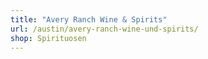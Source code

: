 ```yaml
---
title: "Avery Ranch Wine & Spirits"
url: /austin/avery-ranch-wine-und-spirits/
shop: Spirituosen
---
```

